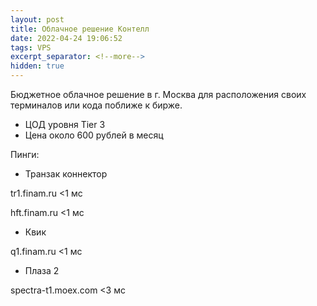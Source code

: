 ```yaml
---
layout: post
title: Облачное решение Контелл
date: 2022-04-24 19:06:52
tags: VPS
excerpt_separator: <!--more-->
hidden: true
---
```


Бюджетное облачное решение в г. Москва для расположения своих терминалов или кода поближе к бирже.

<!--more-->

* ЦОД уровня Tier 3
* Цена около 600 рублей в месяц 


Пинги: 

* Транзак коннектор

tr1.finam.ru <1 мс

hft.finam.ru <1 мс

* Квик

q1.finam.ru <1 мс

* Плаза 2

spectra-t1.moex.com <3 мс





